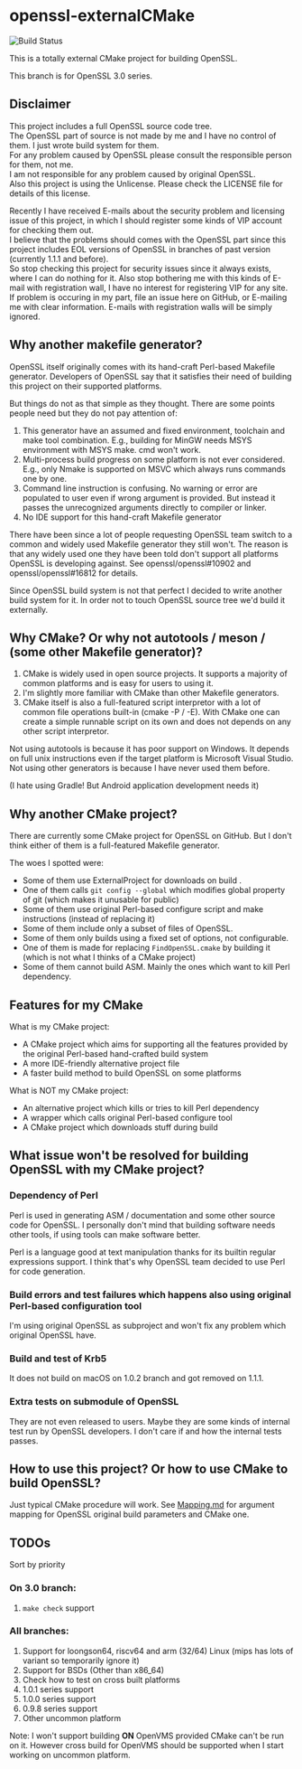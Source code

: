 # openssl-externalCMake

![Build Status](https://github.com/Fsu0413/openssl-externalCMake/actions/workflows/cmake.yml/badge.svg?branch=3.0)

This is a totally external CMake project for building OpenSSL.

This branch is for OpenSSL 3.0 series.

## Disclaimer

This project includes a full OpenSSL source code tree.  
The OpenSSL part of source is not made by me and I have no control of them. I just wrote build system for them.  
For any problem caused by OpenSSL please consult the responsible person for them, not me.  
I am not responsible for any problem caused by original OpenSSL.  
Also this project is using the Unlicense. Please check the LICENSE file for details of this license.

Recently I have received E-mails about the security problem and licensing issue of this project, in which I should register some kinds of VIP account for checking them out.  
I believe that the problems should comes with the OpenSSL part since this project includes EOL versions of OpenSSL in branches of past version (currently 1.1.1 and before).  
So stop checking this project for security issues since it always exists, where I can do nothing for it. Also stop bothering me with this kinds of E-mail with registration wall, I have no interest for registering VIP for any site.  
If problem is occuring in my part, file an issue here on GitHub, or E-mailing me with clear information. E-mails with registration walls will be simply ignored.

## Why another makefile generator?

OpenSSL itself originally comes with its hand-craft Perl-based Makefile generator.
Developers of OpenSSL say that it satisfies their need of building this project on their supported platforms.

But things do not as that simple as they thought. There are some points people need but they do not pay attention of:

1. This generator have an assumed and fixed environment, toolchain and make tool combination. E.g., building for MinGW needs MSYS environment with MSYS make. cmd won't work.
1. Multi-process build progress on some platform is not ever considered. E.g., only Nmake is supported on MSVC which always runs commands one by one.
1. Command line instruction is confusing. No warning or error are populated to user even if wrong argument is provided. But instead it passes the unrecognized arguments directly to compiler or linker.
1. No IDE support for this hand-craft Makefile generator

There have been since a lot of people requesting OpenSSL team switch to a common and widely used Makefile generator they still won't.
The reason is that any widely used one they have been told don't support all platforms OpenSSL is developing against.
See openssl/openssl#10902 and openssl/openssl#16812 for details.

Since OpenSSL build system is not that perfect I decided to write another build system for it.
In order not to touch OpenSSL source tree we'd build it externally.

## Why CMake? Or why not autotools / meson / (some other Makefile generator)?

1. CMake is widely used in open source projects. It supports a majority of common platforms and is easy for users to using it.
1. I'm slightly more familiar with CMake than other Makefile generators.
1. CMake itself is also a full-featured script interpretor with a lot of common file operations built-in (cmake -P / -E). With CMake one can create a simple runnable script on its own and does not depends on any other script interpretor.

Not using autotools is because it has poor support on Windows. It depends on full unix instructions even if the target platform is Microsoft Visual Studio.
Not using other generators is because I have never used them before.

(I hate using Gradle! But Android application development needs it)

## Why another CMake project?

There are currently some CMake project for OpenSSL on GitHub.
But I don't think either of them is a full-featured Makefile generator.

The woes I spotted were:

- Some of them use ExternalProject for downloads on build .
- One of them calls `git config --global` which modifies global property of git (which makes it unusable for public)
- Some of them use original Perl-based configure script and make instructions (instead of replacing it)
- Some of them include only a subset of files of OpenSSL.
- Some of them only builds using a fixed set of options, not configurable.
- One of them is made for replacing `FindOpenSSL.cmake` by building it (which is not what I thinks of a CMake project)
- Some of them cannot build ASM. Mainly the ones which want to kill Perl dependency.

## Features for my CMake

What is my CMake project:

- A CMake project which aims for supporting all the features provided by the original Perl-based hand-crafted build system
- A more IDE-friendly alternative project file
- A faster build method to build OpenSSL on some platforms

What is NOT my CMake project:

- An alternative project which kills or tries to kill Perl dependency
- A wrapper which calls original Perl-based configure tool
- A CMake project which downloads stuff during build

## What issue won't be resolved for building OpenSSL with my CMake project?

### Dependency of Perl

Perl is used in generating ASM / documentation and some other source code for OpenSSL.
I personally don't mind that building software needs other tools, if using tools can make software better.

Perl is a language good at text manipulation thanks for its builtin regular expressions support.
I think that's why OpenSSL team decided to use Perl for code generation.

### Build errors and test failures which happens also using original Perl-based configuration tool

I'm using original OpenSSL as subproject and won't fix any problem which original OpenSSL have.

### Build and test of Krb5

It does not build on macOS on 1.0.2 branch and got removed on 1.1.1.

### Extra tests on submodule of OpenSSL

They are not even released to users. Maybe they are some kinds of internal test run by OpenSSL developers. I don't care if and how the internal tests passes.

## How to use this project? Or how to use CMake to build OpenSSL?

Just typical CMake procedure will work. See [Mapping.md](Mapping.md) for argument mapping for OpenSSL original build parameters and CMake one.

## TODOs

Sort by priority

### On 3.0 branch:

1. `make check` support

### All branches:

1. Support for loongson64, riscv64 and arm (32/64) Linux (mips has lots of variant so temporarily ignore it)
1. Support for BSDs (Other than x86_64)
1. Check how to test on cross built platforms
1. 1.0.1 series support
1. 1.0.0 series support
1. 0.9.8 series support
1. Other uncommon platform

Note: I won't support building **ON** OpenVMS provided CMake can't be run on it. However cross build for OpenVMS should be supported when I start working on uncommon platform.
